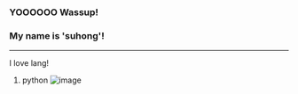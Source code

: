 ### YOOOOOO Wassup!
### My name is 'suhong'!
---------------

I love lang!

1. python ![image](https://user-images.githubusercontent.com/80574663/123269790-46f1c000-d53a-11eb-896b-411af646fa40.png)
